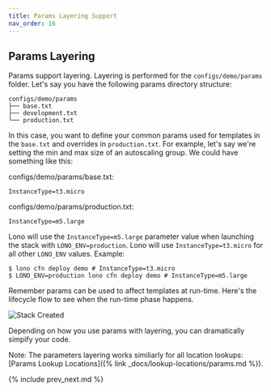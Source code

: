 ```yaml
---
title: Params Layering Support
nav_order: 16
---
```


## Params Layering

Params support layering. Layering is performed for the `configs/demo/params` folder.  Let's say you have the following params directory structure:

    configs/demo/params
    ├── base.txt
    ├── development.txt
    └── production.txt

In this case, you want to define your common params used for templates in the `base.txt` and overrides in `production.txt`. For example, let's say we're setting the min and max size of an autoscaling group. We could have something like this:

configs/demo/params/base.txt:

    InstanceType=t3.micro

configs/demo/params/production.txt:

    InstanceType=m5.large

Lono will use the `InstanceType=m5.large` parameter value when launching the stack with `LONO_ENV=production`.  Lono will use `InstanceType=t3.micro` for all other `LONO_ENV` values.  Example:

    $ lono cfn deploy demo # InstanceType=t3.micro
    $ LONO_ENV=production lono cfn deploy demo # InstanceType=m5.large

Remember params can be used to affect templates at run-time. Here's the lifecycle flow to see when the run-time phase happens. 

<img src="/img/tutorial/lono-flowchart.png" alt="Stack Created" class="doc-photo lono-flowchart">

Depending on how you use params with layering, you can dramatically simpify your code. 

Note: The parameters layering works similiarly for all location lookups: [Params Lookup Locations]({% link _docs/lookup-locations/params.md %}).

{% include prev_next.md %}
